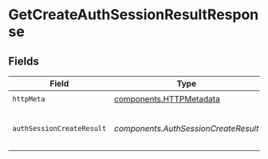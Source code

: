 # GetCreateAuthSessionResultResponse


## Fields

| Field                                                                        | Type                                                                         | Required                                                                     | Description                                                                  |
| ---------------------------------------------------------------------------- | ---------------------------------------------------------------------------- | ---------------------------------------------------------------------------- | ---------------------------------------------------------------------------- |
| `httpMeta`                                                                   | [components.HTTPMetadata](../../models/components/httpmetadata.md)           | :heavy_check_mark:                                                           | N/A                                                                          |
| `authSessionCreateResult`                                                    | *components.AuthSessionCreateResult*                                         | :heavy_minus_sign:                                                           | result of creation. can be pending, completed, failed or requested_more_info |